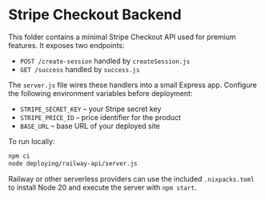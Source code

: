 # Stripe Checkout Backend

This folder contains a minimal Stripe Checkout API used for premium features.
It exposes two endpoints:

- `POST /create-session` handled by `createSession.js`
- `GET /success` handled by `success.js`

The `server.js` file wires these handlers into a small Express app. Configure
the following environment variables before deployment:

- `STRIPE_SECRET_KEY` – your Stripe secret key
- `STRIPE_PRICE_ID` – price identifier for the product
- `BASE_URL` – base URL of your deployed site

To run locally:

```bash
npm ci
node deploying/railway-api/server.js
```

Railway or other serverless providers can use the included `.nixpacks.toml` to
install Node 20 and execute the server with `npm start`.
